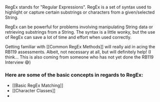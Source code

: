 RegEx stands for "Regular Expressions".
RegEx is a set of syntax used to highlight or capture certain substrings or characters from a given/selected String.

RegEx can be powerful for problems involving manipulating String data or retrieving substrings from a String. The syntax is a little wonky, but the use of RegEx can save a lot of time and effort when used correctly.

Getting familiar with [[Common RegEx Methods]] will really aid in acing the RB119 assessments. Albeit, not necessary at all, but will definitely help! (I think... This is also coming from someone who has not yet done the RB119 Interview 😅)

### Here are some of the basic concepts in regards to RegEx:
- [[Basic RegEx Matching]]
- [[Character Classes]]
- 


